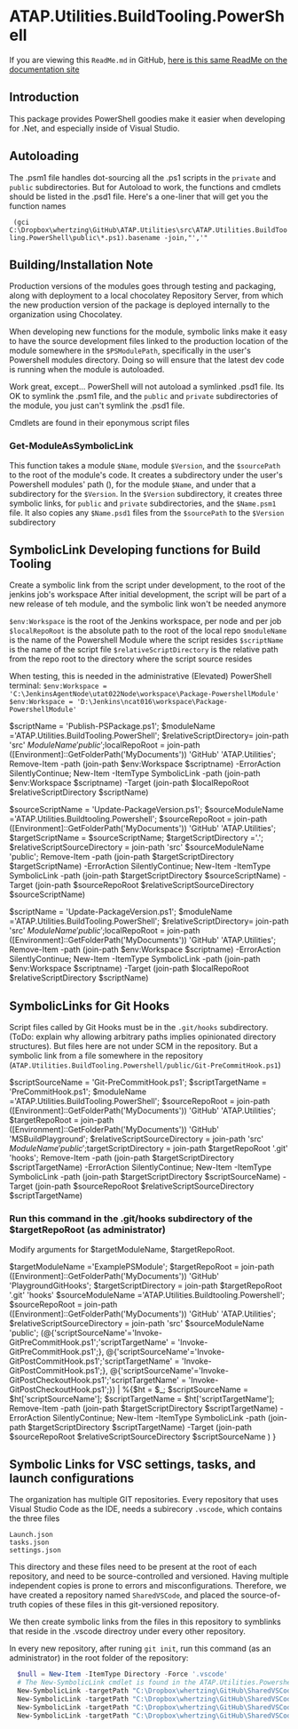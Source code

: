 # ATAP.Utilities.BuildTooling.PowerShell

If you are viewing this `ReadMe.md` in GitHub, [here is this same ReadMe on the documentation site]()

## Introduction

This package provides PowerShell goodies make it easier when developing for .Net, and especially inside of Visual Studio.

## Autoloading

The .psm1 file handles dot-sourcing all the .ps1 scripts in the `private` and `public` subdirectories. But for Autoload to work, the functions and cmdlets should be listed in the .psd1 file. Here's a one-liner that will get you the function names

`  (gci C:\Dropbox\whertzing\GitHub\ATAP.Utilities\src\ATAP.Utilities.BuildTooling.PowerShell\public\*.ps1).basename -join,"','" `

## Building/Installation Note

Production versions of the modules goes through testing and packaging, along with deployment to a local chocolatey Repository Server, from which the new production version of the package is deployed internally to the organization using Chocolatey.

When developing new functions for the module, symbolic links make it easy to have the source development files linked to the production location of the module somewhere in the `$PSModulePath`, specifically in the user's Powershell modules directory. Doing so will ensure that the latest dev code is running when the module is autoloaded.

Work great, except... PowerShell will not autoload a symlinked .psd1 file. Its OK to symlink the .psm1 file, and the `public` and `private` subdirectories of the module, you just can't symlink the .psd1 file.

Cmdlets are found in their eponymous script files

### Get-ModuleAsSymbolicLink

This function takes a module `$Name`, module `$Version`, and the `$sourcePath` to the root of the module's code. It creates a subdirectory under the user's Powershell modules' path (), for the module `$Name`, and under that a subdirectory for the `$Version`. In the `$Version` subdirectory, it creates three symbolic links, for `public` and `private` subdirectories, and the `$Name.psm1` file. It also copies any `$Name.psd1` files from the `$sourcePath` to the `$Version` subdirectory

## SymbolicLink Developing functions for Build Tooling

Create a symbolic link from the script under development, to the root of the jenkins job's workspace
After initial development, the script will be part of a new release of teh module, and the symbolic link won't be needed anymore

`$env:Workspace` is the root of the Jenkins workspace, per node and per job
`$localRepoRoot` is the absolute path to the root of the local repo
`$moduleName` is the name of the Powershell Module where the script resides
`$scriptName` is the name of the script file
`$relativeScriptDirectory` is the relative path from the repo root to the directory where the script source resides

When testing, this is needed in the administrative (Elevated) PowerShell terminal:
`$env:Workspace = 'C:\JenkinsAgentNode\utat022Node\workspace\Package-PowershellModule' `
`$env:Workspace = 'D:\Jenkins\ncat016\workspace\Package-PowershellModule' `

$scriptName = 'Publish-PSPackage.ps1'; $moduleName ='ATAP.Utilities.BuildTooling.PowerShell';  $relativeScriptDirectory= join-path 'src' $ModuleName 'public';$localRepoRoot = join-path ([Environment]::GetFolderPath('MyDocuments')) 'GitHub' 'ATAP.Utilities'; Remove-Item -path (join-path $env:Workspace $scriptname) -ErrorAction SilentlyContinue; New-Item -ItemType SymbolicLink -path (join-path $env:Workspace $scriptname) -Target (join-path $localRepoRoot $relativeScriptDirectory $scriptName)

$sourceScriptName = 'Update-PackageVersion.ps1';
$sourceModuleName ='ATAP.Utilities.Buildtooling.Powershell';
$sourceRepoRoot = join-path ([Environment]::GetFolderPath('MyDocuments')) 'GitHub' 'ATAP.Utilities';
$targetScriptName = $sourceScriptName;
$targetScriptDirectory ='.';
$relativeScriptSourceDirectory = join-path 'src' $sourceModuleName 'public';
Remove-Item -path (join-path $targetScriptDirectory $targetScriptName) -ErrorAction SilentlyContinue; New-Item -ItemType SymbolicLink -path (join-path $targetScriptDirectory $sourceScriptName) -Target (join-path $sourceRepoRoot $relativeScriptSourceDirectory $sourceScriptName)

$scriptName = 'Update-PackageVersion.ps1'; $moduleName ='ATAP.Utilities.BuildTooling.PowerShell';  $relativeScriptDirectory= join-path 'src' $ModuleName 'public';$localRepoRoot = join-path ([Environment]::GetFolderPath('MyDocuments')) 'GitHub' 'ATAP.Utilities'; Remove-Item -path (join-path $env:Workspace $scriptname) -ErrorAction SilentlyContinue; New-Item -ItemType SymbolicLink -path (join-path $env:Workspace $scriptname) -Target (join-path $localRepoRoot $relativeScriptDirectory $scriptName)

## SymbolicLinks for Git Hooks

Script files called by Git Hooks must be in the `.git/hooks` subdirectory. (ToDo: explain why allowing arbitrary paths implies opinionated directory structures). But files here are not under SCM in the repository. But a symbolic link from a file somewhere in the repository (`ATAP.Utilities.BuildTooling.Powershell/public/Git-PreCommitHook.ps1`)

$scriptSourceName = 'Git-PreCommitHook.ps1'; $scriptTargetName = 'PreCommitHook.ps1'; $moduleName ='ATAP.Utilities.BuildTooling.PowerShell'; $sourceRepoRoot = join-path ([Environment]::GetFolderPath('MyDocuments')) 'GitHub' 'ATAP.Utilities'; $targetRepoRoot = join-path ([Environment]::GetFolderPath('MyDocuments')) 'GitHub' 'MSBuildPlayground';  $relativeScriptSourceDirectory = join-path 'src' $ModuleName 'public';$targetScriptDirectory = join-path $targetRepoRoot '.git' 'hooks'; Remove-Item -path (join-path $targetScriptDirectory $scriptTargetName) -ErrorAction SilentlyContinue; New-Item -ItemType SymbolicLink -path (join-path $targetScriptDirectory $scriptSourceName) -Target (join-path $sourceRepoRoot $relativeScriptSourceDirectory $scriptTargetName)

### Run this command in the .git/hooks subdirectory of the $targetRepoRoot (as administrator)

Modify arguments for $targetModuleName, $targetRepoRoot.

$targetModuleName ='ExamplePSModule';
$targetRepoRoot = join-path ([Environment]::GetFolderPath('MyDocuments')) 'GitHub' 'PlaygroundGitHooks';
$targetScriptDirectory = join-path $targetRepoRoot '.git' 'hooks'
$sourceModuleName ='ATAP.Utilities.Buildtooling.Powershell';
$sourceRepoRoot = join-path ([Environment]::GetFolderPath('MyDocuments')) 'GitHub' 'ATAP.Utilities';
  $relativeScriptSourceDirectory = join-path 'src' $sourceModuleName 'public';
(@{'scriptSourceName'='Invoke-GitPreCommitHook.ps1';'scriptTargetName' = 'Invoke-GitPreCommitHook.ps1';},
@{'scriptSourceName'='Invoke-GitPostCommitHook.ps1';'scriptTargetName' = 'Invoke-GitPostCommitHook.ps1';},
@{'scriptSourceName'='Invoke-GitPostCheckoutHook.ps1';'scriptTargetName' = 'Invoke-GitPostCheckoutHook.ps1';}) | %{$ht = $\_;
$scriptSourceName = $ht['scriptSourceName'];
$scriptTargetName = $ht['scriptTargetName'];
Remove-Item -path (join-path $targetScriptDirectory $scriptTargetName) -ErrorAction SilentlyContinue;
New-Item -ItemType SymbolicLink -path (join-path $targetScriptDirectory $scriptTargetName) -Target (join-path $sourceRepoRoot $relativeScriptSourceDirectory $scriptSourceName )
}

## Symbolic Links for VSC settings, tasks, and launch configurations

The organization has multiple GIT repositories. Every repository that uses Visual Studio Code as the IDE, needs a subirecory `.vscode`, which contains the three files

```text
Launch.json
tasks.json
settings.json
```

This directory and these files need to be present at the root of each repository, and need to be source-controlled and versioned. Having multiple independent copies is prone to errors and misconfigurations. Therefore, we have created a repository named `SharedVSCode`, and placed the source-of-truth copies of these files in this git-versioned repository.

We then create symbolic links from the files in this repository to symblinks that reside in the .vscode directroy under every other repository.

In every new repository, after runing `git init`, run this command (as an administrator) in the root folder of the repository:

```Powershell
  $null = New-Item -ItemType Directory -Force '.vscode'
  # The New-SymbolicLink cmdlet is found in the ATAP.Utilities.Powershell module
  New-SymbolicLink -targetPath "C:\Dropbox\whertzing\GitHub\SharedVSCode\.vscode\extensions.json"  -symbolicLinkPath ".\.vscode\extensions.json" -force
  New-SymbolicLink -targetPath "C:\Dropbox\whertzing\GitHub\SharedVSCode\.vscode\launch.json"  -symbolicLinkPath ".\.vscode\launch.json" -force
  New-SymbolicLink -targetPath "C:\Dropbox\whertzing\GitHub\SharedVSCode\.vscode\settings.json"  -symbolicLinkPath ".\.vscode\settings.json" -force
  New-SymbolicLink -targetPath "C:\Dropbox\whertzing\GitHub\SharedVSCode\.vscode\tasks.json"  -symbolicLinkPath ".\.vscode\tasks.json" -force
```
